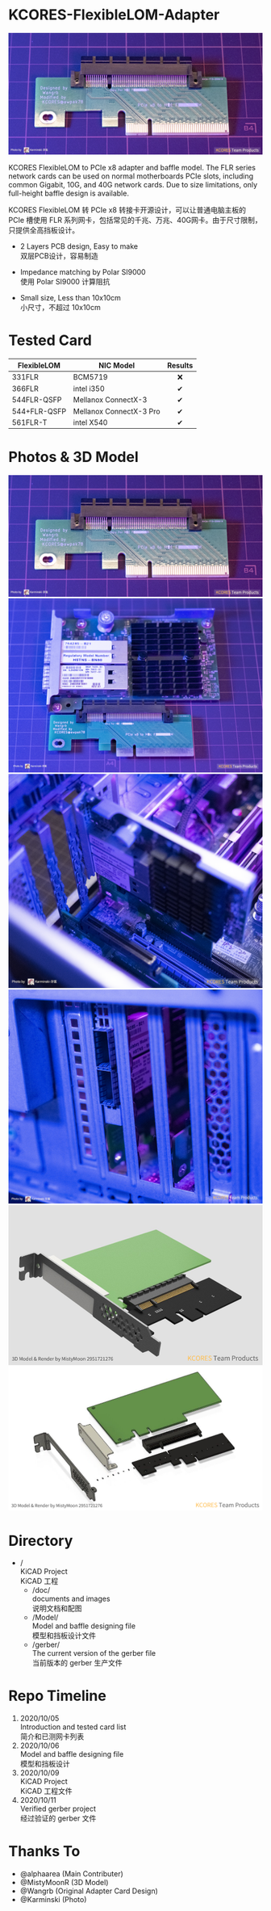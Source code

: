 # KCORES-FlexibleLOM-Adapter

![FlexibleLOM-Adapter-Card-Top-View](./Photo/FlexibleLOM-Adapter-Card-Top-View.png)

KCORES FlexibleLOM to PCIe x8 adapter and baffle model. The FLR series network cards can be used on normal motherboards PCIe slots, including common Gigabit, 10G, and 40G network cards. Due to size limitations, only full-height baffle design is available.  

KCORES FlexibleLOM 转 PCIe x8 转接卡开源设计，可以让普通电脑主板的 PCIe 槽使用 FLR 系列网卡，包括常见的千兆、万兆、40G网卡。由于尺寸限制，只提供全高挡板设计。

- 2 Layers PCB design, Easy to make  
双层PCB设计，容易制造

- Impedance matching by Polar SI9000  
使用 Polar SI9000 计算阻抗

- Small size, Less than 10x10cm  
小尺寸，不超过 10x10cm


# Tested Card

| FlexibleLOM  | NIC Model               | Results |
| ------------ | ----------------------- | :-----: |
| 331FLR       | BCM5719                 | ❌      |
| 366FLR       | intel i350              | ✔      |
| 544FLR-QSFP  | Mellanox ConnectX-3     | ✔      |
| 544+FLR-QSFP | Mellanox ConnectX-3 Pro | ✔      |
| 561FLR-T     | intel X540              | ✔      |

# Photos & 3D Model

![FlexibleLOM-Adapter-Card-Top-View.png](./Photo/FlexibleLOM-Adapter-Card-Top-View.png)
![FlexibleLOM-Adapter-CardTop-View.png](./Photo/FlexibleLOM-Adapter-CardTop-View.png)
![FlexibleLOM-Card-With-Adapter-Card-in-Machine.png](./Photo/FlexibleLOM-Card-With-Adapter-Card-in-Machine.png)
![FlexibleLOM-Card-With-Adapter-Card-in-Machine-Backside-View.png](./Photo/FlexibleLOM-Card-With-Adapter-Card-in-Machine-Backside-View.png)
![3D-Model.png](./Photo/3D-Model.png)
![3D-Model-Parts.png](./Photo/3D-Model-Parts.png)


# Directory

- /  
KiCAD Project  
KiCAD 工程
  - /doc/  
  documents and images  
  说明文档和配图
  - /Model/  
  Model and baffle designing file  
  模型和挡板设计文件
  - /gerber/  
  The current version of the gerber file  
  当前版本的 gerber 生产文件


# Repo Timeline

1. 2020/10/05  
Introduction and tested card list  
简介和已测网卡列表
2. 2020/10/06  
Model and baffle designing file  
模型和挡板设计
2. 2020/10/09  
KiCAD Project  
KiCAD 工程文件
4. 2020/10/11  
Verified gerber project  
经过验证的 gerber 文件


# Thanks To

- @alphaarea (Main Contributer)
- @MistyMoonR (3D Model)
- @Wangrb (Original Adapter Card Design)
- @Karminski (Photo)